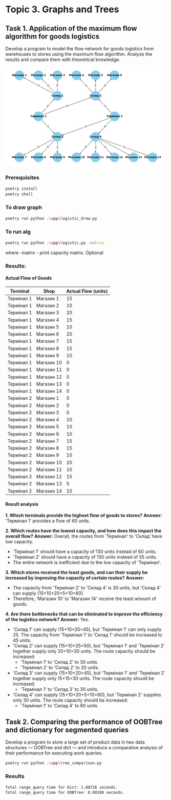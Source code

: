 # Topic 3. Graphs and Trees
## Task 1. Application of the maximum flow algorithm for goods logistics

Develop a program to model the flow network for goods logistics from warehouses to stores using the maximum flow algorithm. Analyze the results and compare them with theoretical knowledge.

![Graph](doc/Figure_1.svg)

### Prerequisites 
```bash
poetry install
poetry shell
```

### To draw graph
```bash
poetry run python .\app\logistic_draw.py
```

### To run alg
```bash
poetry run python .\app\logistic.py -matrix
```
where 
-matrix - print capacity matrix. Optional

### Results:
#### Actual Flow of Goods

| Terminal  | Shop  | Actual Flow (units) |
|-----------|---------|--------------------------|
| Термінал 1 | Магазин 1  | 15  |
| Термінал 1 | Магазин 2  | 10  |
| Термінал 1 | Магазин 3  | 20  |
| Термінал 1 | Магазин 4  | 15  |
| Термінал 1 | Магазин 5  | 10  |
| Термінал 1 | Магазин 6  | 20  |
| Термінал 1 | Магазин 7  | 15  |
| Термінал 1 | Магазин 8  | 15  |
| Термінал 1 | Магазин 9  | 10  |
| Термінал 1 | Магазин 10 | 0   |
| Термінал 1 | Магазин 11 | 0   |
| Термінал 1 | Магазин 12 | 0   |
| Термінал 1 | Магазин 13 | 0   |
| Термінал 1 | Магазин 14 | 0   |
| Термінал 2 | Магазин 1  | 0   |
| Термінал 2 | Магазин 2  | 0   |
| Термінал 2 | Магазин 3  | 0   |
| Термінал 2 | Магазин 4  | 10  |
| Термінал 2 | Магазин 5  | 10  |
| Термінал 2 | Магазин 6  | 10  |
| Термінал 2 | Магазин 7  | 15  |
| Термінал 2 | Магазин 8  | 15  |
| Термінал 2 | Магазин 9  | 10  |
| Термінал 2 | Магазин 10 | 20  |
| Термінал 2 | Магазин 11 | 10  |
| Термінал 2 | Магазин 12 | 15  |
| Термінал 2 | Магазин 13 | 5   |
| Термінал 2 | Магазин 14 | 10  |

#### Result analysis

**1. Which terminals provide the highest flow of goods to stores?**
**Answer:** 'Термінал 1' provides a flow of 60 units.

**2. Which routes have the lowest capacity, and how does this impact the overall flow?**
**Answer:** Overall, the routes from 'Термінал' to 'Склад' have low capacity.
- 'Термінал 1' should have a capacity of 130 units instead of 60 units.
- 'Термінал 2' should have a capacity of 130 units instead of 55 units.
- The entire network is inefficient due to the low capacity of 'Термінал'.

**3. Which stores received the least goods, and can their supply be increased by improving the capacity of certain routes?**
**Answer:**
- The capacity from 'Термінал 2' to 'Склад 4' is 30 units, but 'Склад 4' can supply (15+10+20+5+10=60).
- Therefore, 'Магазин 10' to 'Магазин 14' receive the least amount of goods.

**4. Are there bottlenecks that can be eliminated to improve the efficiency of the logistics network?**
**Answer:** Yes.
- 'Склад 1' can supply (15+10+20=45), but 'Термінал 1' can only supply 25. The capacity from 'Термінал 1' to 'Склад 1' should be increased to 45 units.
- 'Склад 2' can supply (15+10+25=50), but 'Термінал 1' and 'Термінал 2' together supply only 20+10=30 units. The route capacity should be increased:
  - 'Термінал 1' to 'Склад 2' to 30 units.
  - 'Термінал 2' to 'Склад 2' to 20 units.
- 'Склад 3' can supply (15+10+20=45), but 'Термінал 1' and 'Термінал 2' together supply only 15+15=30 units. The route capacity should be increased:
  - 'Термінал 1' to 'Склад 3' to 30 units.
- 'Склад 4' can supply (15+10+20+5+10=60), but 'Термінал 2' supplies only 30 units. The route capacity should be increased:
  - 'Термінал 1' to 'Склад 4' to 60 units.


## Task 2. Comparing the performance of OOBTree and dictionary for segmented queries

Develop a program to store a large set of product data in two data structures — OOBTree and dict — and introduce a comparative analysis of their performance for executing work queries.

```bash
poetry run python .\app\tree_comparison.py
```

### Results
```
Total range_query time for Dict: 1.00726 seconds.
Total range_query time for OOBTree: 0.00180 seconds.
```